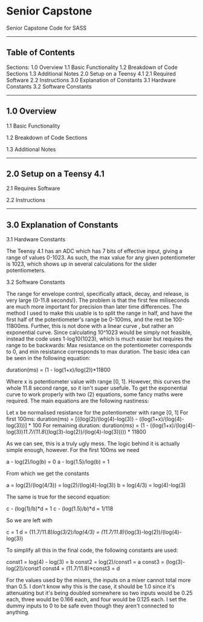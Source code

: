 # Senior Capstone
 Senior Capstone Code for SASS

-----------------
Table of Contents
-----------------
 Sections:
 1.0 Overview
  1.1 Basic Functionality
  1.2 Breakdown of Code Sections
  1.3 Additional Notes
 2.0 Setup on a Teensy 4.1
  2.1 Required Software
  2.2 Instructions
 3.0 Explanation of Constants
  3.1 Hardware Constants
  3.2 Software Constants

----------------------
1.0 Overview
----------------------

1.1 Basic Functionality

1.2 Breakdown of Code Sections

1.3 Additional Notes

--------------------------
2.0 Setup on a Teensy 4.1
--------------------------

2.1 Requires Software

2.2 Instructions

----------------------------
3.0 Explanation of Constants
-----------------------------
 
3.1 Hardware Constants

The Teensy 4.1 has an ADC which has 7 bits of effective input, giving a range of values 0-1023. As such, the max value for any given potentiometer is 1023, which shows up in several calculations for the slider potentiometers.
 
3.2 Software Constants
 
The range for envelope control, specifically attack, decay, and release, is very large (0-11.8 seconds!). The problem is that the first few miliseconds  are much more important for precision than later time differences. The method I used to make this usable is to split the range in half, and have the first half of the potentiometer's range be 0-100ms, and the rest be 100-11800ms. Further, this is not done with a linear curve , but rather an exponential curve. Since calculating 10^1023 would be simply not feasible, instead the code uses 1-log10(1023), which is much easier but requires the range to be backwards: Max resistance on the potentiometer corresponds to 0, and min resistance corresponds to max duration. The basic idea can be seen in the following equation:

duration(ms) = (1 - log(1+x)/log(2))*11800

Where x is potentiometer value with range [0, 1]. However, this curves the whole 11.8 second range, so it isn't super usefule. To get the exponential curve to work properly with two (2) equations, some fancy maths were required. The main equations are the following nastiness:

Let x be normalised resistance for the potentiometer with range [0, 1]
For first 100ms: duration(ms) = [((log(2)/(log(4)-log(3)) - ((log(1+x)/(log(4)-log(3)))] * 100
For remaining duration: duration(ms) = (1 - ((log(1+x)/(log(4)-log(3))*11.7/(11.8*((log(3)-log(2))/(log(4)-log(3))))) * 11800

As we can see, this is a truly ugly mess. The logic behind it is actually simple enough, however. For the first 100ms we need

a - log(2)/log(b) = 0
a - log(1.5)/log(b) = 1

From which we get the constants

a = log(2)/(log(4/3)) = log(2)/(log(4)-log(3))
b = log(4/3) = log(4)-log(3)

The same is true for the second equation:

c - (log(1)/b)*d = 1
c - (log(1.5)/b)*d = 1/118

So we are left with

c = 1
d = (11.7/11.8)*log(3/2)/log(4/3) = (11.7/11.8)*(log(3)-log(2))/(log(4)-log(3))

To simplify all this in the final code, the following constants are used:

const1 = log(4) - log(3) = b
const2 = log(2)/const1 = a
const3 = (log(3)-log(2))/const1
const4 = (11.7/11.8)*const3 = d

For the values used by the mixers, the inputs on a mixer cannot total more than 0.5. I don't know why this is the case, it should be 1.0 since it's attenuating but it's being doubled somewhere so two inputs would be 0.25 each, three would be 0.166 each, and four would be 0.125 each. I set the dummy inputs to 0 to be safe even though they aren't connected to anything.
